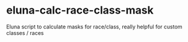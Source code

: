 # eluna-calc-race-class-mask
 Eluna script to calculate masks for race/class, really helpful for custom classes / races
